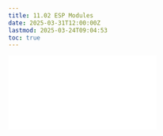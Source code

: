 ```yaml
---
title: 11.02 ESP Modules
date: 2025-03-31T12:00:00Z
lastmod: 2025-03-24T09:04:53
toc: true
---
```


![Link to included file content](../../../../electronics/esp-modules.md)
